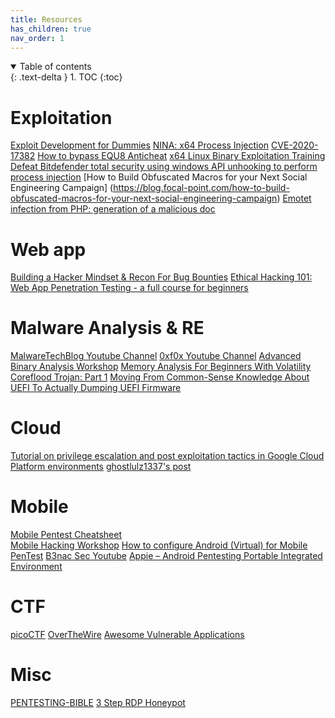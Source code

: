 ```yaml
---
title: Resources
has_children: true
nav_order: 1
---
```


<details open markdown="block">
  <summary>
    Table of contents
  </summary>
  {: .text-delta }
1. TOC
{:toc}
</details>




# Exploitation
[Exploit Development for Dummies](https://youtu.be/c7H1W4BmZ6g)
[NINA: x64 Process Injection](https://undev.ninja/nina-x64-process-injection/)
[CVE-2020-17382](https://github.com/uf0o/CVE-2020-17382/blob/master/win10/win10_1709_CVE-2020-17382.c)
[How to bypass EQU8 Anticheat](https://guidedhacking.com/threads/how-to-bypass-equ8-anticheat.16132/)
[x64 Linux Binary Exploitation Training](https://www.youtube.com/watch?v=gxU3e7GbC-M)
[Defeat Bitdefender total security using windows API unhooking to perform process injection](https://shells.systems/defeat-bitdefender-total-security-using-windows-api-unhooking-to-perform-process-injection/)
[How to Build Obfuscated Macros for your Next Social Engineering Campaign]
(https://blog.focal-point.com/how-to-build-obfuscated-macros-for-your-next-social-engineering-campaign)
[Emotet infection from PHP: generation of a malicious doc](https://andpalmier.github.io/posts/emotet-php-maldoc/)

# Web app 
[Building a Hacker Mindset & Recon For Bug Bounties](https://drive.google.com/file/d/1bYx_asG1LCbYaCv70SaVBrPxRa4g-WTH/view)
[Ethical Hacking 101: Web App Penetration Testing - a full course for beginners](https://youtu.be/2_lswM1S264)

# Malware Analysis & RE
[MalwareTechBlog Youtube Channel](https://www.youtube.com/c/MalwareTechBlog/videos)
[0xf0x Youtube Channel](https://www.youtube.com/channel/UCCnZXAoXRb6GDLjuFo0dmIg)
[Advanced Binary Analysis Workshop](https://gitlab.com/gavz/advanced-binary-analysis)
[Memory Analysis For Beginners With Volatility Coreflood Trojan: Part 1](https://medium.com/@davidschiff_35251/memory-analysis-for-beginners-with-volatility-coreflood-trojan-part-1-89981433eeb6)
[Moving From Common-Sense Knowledge About UEFI To Actually Dumping UEFI Firmware](https://labs.sentinelone.com/moving-from-common-sense-knowledge-about-uefi-to-actually-dumping-uefi-firmware/)

# Cloud
[Tutorial on privilege escalation and post exploitation tactics in Google Cloud Platform environments](https://about.gitlab.com/blog/2020/02/12/plundering-gcp-escalating-privileges-in-google-cloud-platform/)
[ghostlulz1337's post](https://twitter.com/ghostlulz1337/status/1314262418441338881?s=20)

# Mobile
[Mobile Pentest Cheatsheet](https://github.com/whb224117/MobileApp-Pentest-Cheatsheet)  
[Mobile Hacking Workshop](https://twitter.com/B3nac/status/1317185026677641218?s=20)
[How to configure Android (Virtual) for Mobile PenTest](https://securityboulevard.com/2020/09/how-to-configure-android-virtual-for-mobile-pentest/)
[B3nac Sec Youtube](https://www.youtube.com/channel/UCeSBNDhEqcQSfeR8LEcD-NA)
[Appie – Android Pentesting Portable Integrated Environment](https://manifestsecurity.com/appie/)

# CTF
[picoCTF](https://picoctf.org/)
[OverTheWire](https://overthewire.org/wargames/)
[Awesome Vulnerable Applications](https://github.com/vavkamil/awesome-vulnerable-apps)

# Misc
[PENTESTING-BIBLE](https://github.com/blaCCkHatHacEEkr/PENTESTING-BIBLE)
[3 Step RDP Honeypot](https://medium.com/pythonic-forensics/3-step-rdp-honeypot-step-3-build-the-bot-c6552fab1740)
